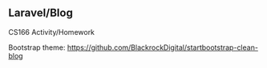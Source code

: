 ## Laravel/Blog
CS166 Activity/Homework

Bootstrap theme: https://github.com/BlackrockDigital/startbootstrap-clean-blog
